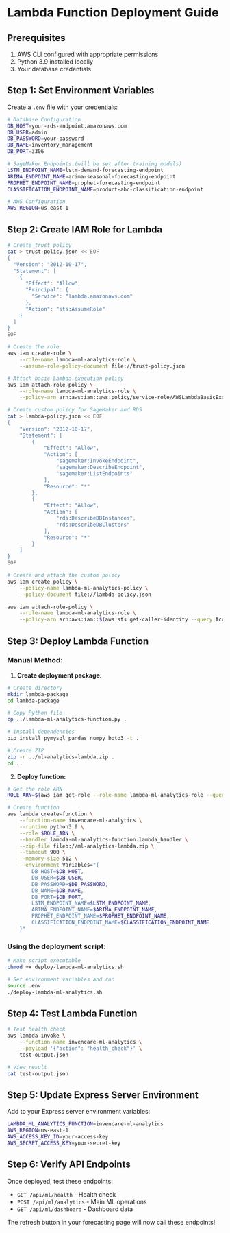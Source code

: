 # Lambda Function Deployment Guide

## Prerequisites

1. AWS CLI configured with appropriate permissions
2. Python 3.9 installed locally
3. Your database credentials

## Step 1: Set Environment Variables

Create a `.env` file with your credentials:

```bash
# Database Configuration
DB_HOST=your-rds-endpoint.amazonaws.com
DB_USER=admin
DB_PASSWORD=your-password
DB_NAME=inventory_management
DB_PORT=3306

# SageMaker Endpoints (will be set after training models)
LSTM_ENDPOINT_NAME=lstm-demand-forecasting-endpoint
ARIMA_ENDPOINT_NAME=arima-seasonal-forecasting-endpoint
PROPHET_ENDPOINT_NAME=prophet-forecasting-endpoint
CLASSIFICATION_ENDPOINT_NAME=product-abc-classification-endpoint

# AWS Configuration
AWS_REGION=us-east-1
```

## Step 2: Create IAM Role for Lambda

```bash
# Create trust policy
cat > trust-policy.json << EOF
{
  "Version": "2012-10-17",
  "Statement": [
    {
      "Effect": "Allow",
      "Principal": {
        "Service": "lambda.amazonaws.com"
      },
      "Action": "sts:AssumeRole"
    }
  ]
}
EOF

# Create the role
aws iam create-role \
    --role-name lambda-ml-analytics-role \
    --assume-role-policy-document file://trust-policy.json

# Attach basic Lambda execution policy
aws iam attach-role-policy \
    --role-name lambda-ml-analytics-role \
    --policy-arn arn:aws:iam::aws:policy/service-role/AWSLambdaBasicExecutionRole

# Create custom policy for SageMaker and RDS
cat > lambda-policy.json << EOF
{
    "Version": "2012-10-17",
    "Statement": [
        {
            "Effect": "Allow",
            "Action": [
                "sagemaker:InvokeEndpoint",
                "sagemaker:DescribeEndpoint",
                "sagemaker:ListEndpoints"
            ],
            "Resource": "*"
        },
        {
            "Effect": "Allow",
            "Action": [
                "rds:DescribeDBInstances",
                "rds:DescribeDBClusters"
            ],
            "Resource": "*"
        }
    ]
}
EOF

# Create and attach the custom policy
aws iam create-policy \
    --policy-name lambda-ml-analytics-policy \
    --policy-document file://lambda-policy.json

aws iam attach-role-policy \
    --role-name lambda-ml-analytics-role \
    --policy-arn arn:aws:iam::$(aws sts get-caller-identity --query Account --output text):policy/lambda-ml-analytics-policy
```

## Step 3: Deploy Lambda Function

### Manual Method:

1. **Create deployment package:**

```bash
# Create directory
mkdir lambda-package
cd lambda-package

# Copy Python file
cp ../lambda-ml-analytics-function.py .

# Install dependencies
pip install pymysql pandas numpy boto3 -t .

# Create ZIP
zip -r ../ml-analytics-lambda.zip .
cd ..
```

2. **Deploy function:**

```bash
# Get the role ARN
ROLE_ARN=$(aws iam get-role --role-name lambda-ml-analytics-role --query 'Role.Arn' --output text)

# Create function
aws lambda create-function \
    --function-name invencare-ml-analytics \
    --runtime python3.9 \
    --role $ROLE_ARN \
    --handler lambda-ml-analytics-function.lambda_handler \
    --zip-file fileb://ml-analytics-lambda.zip \
    --timeout 900 \
    --memory-size 512 \
    --environment Variables="{
        DB_HOST=$DB_HOST,
        DB_USER=$DB_USER,
        DB_PASSWORD=$DB_PASSWORD,
        DB_NAME=$DB_NAME,
        DB_PORT=$DB_PORT,
        LSTM_ENDPOINT_NAME=$LSTM_ENDPOINT_NAME,
        ARIMA_ENDPOINT_NAME=$ARIMA_ENDPOINT_NAME,
        PROPHET_ENDPOINT_NAME=$PROPHET_ENDPOINT_NAME,
        CLASSIFICATION_ENDPOINT_NAME=$CLASSIFICATION_ENDPOINT_NAME
    }"
```

### Using the deployment script:

```bash
# Make script executable
chmod +x deploy-lambda-ml-analytics.sh

# Set environment variables and run
source .env
./deploy-lambda-ml-analytics.sh
```

## Step 4: Test Lambda Function

```bash
# Test health check
aws lambda invoke \
    --function-name invencare-ml-analytics \
    --payload '{"action": "health_check"}' \
    test-output.json

# View result
cat test-output.json
```

## Step 5: Update Express Server Environment

Add to your Express server environment variables:

```bash
LAMBDA_ML_ANALYTICS_FUNCTION=invencare-ml-analytics
AWS_REGION=us-east-1
AWS_ACCESS_KEY_ID=your-access-key
AWS_SECRET_ACCESS_KEY=your-secret-key
```

## Step 6: Verify API Endpoints

Once deployed, test these endpoints:

- `GET /api/ml/health` - Health check
- `POST /api/ml/analytics` - Main ML operations
- `GET /api/ml/dashboard` - Dashboard data

The refresh button in your forecasting page will now call these endpoints!
